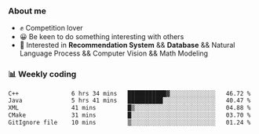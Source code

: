 ### About me

- ✊ Competition lover
- 😀 Be keen to do something interesting with others
- 🎈 Interested in **Recommendation System** && **Database** && Natural Language Process && Computer Vision && Math Modeling


### 📊 Weekly coding
<!--START_SECTION:waka-->

```txt
C++               6 hrs 34 mins   ███████████▓░░░░░░░░░░░░░   46.72 %
Java              5 hrs 41 mins   ██████████░░░░░░░░░░░░░░░   40.47 %
XML               41 mins         █▒░░░░░░░░░░░░░░░░░░░░░░░   04.88 %
CMake             31 mins         █░░░░░░░░░░░░░░░░░░░░░░░░   03.70 %
GitIgnore file    10 mins         ▒░░░░░░░░░░░░░░░░░░░░░░░░   01.24 %
```

<!--END_SECTION:waka-->
